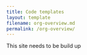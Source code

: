 ```yaml
---
title: Code templates
layout: template
filename: org-overview.md
permalink: /org-overview/
--- 
```

This site needs to be build up